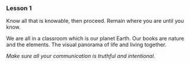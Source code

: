 
### Lesson 1

Know all that is knowable, then proceed. Remain where you are until you know.

We are all in a classroom which is our planet Earth.
Our books are nature and the elements. The visual panorama of life and living together.

*Make sure all your communication is truthful and intentional.*
